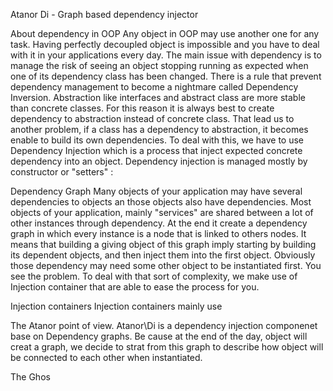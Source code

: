 Atanor Di - Graph based dependency injector

About dependency in OOP
Any object in OOP may  use another one for any task. Having perfectly decoupled object is impossible and you have to deal
with it in your applications every day. The main issue with dependency is to manage the risk of seeing an object stopping 
running as expected when one of its dependency class has been changed.
There is a rule that prevent dependency management to become a nightmare called Dependency Inversion.
Abstraction like interfaces and abstract class are more stable than concrete classes. For this reason it is always
best to create dependency to abstraction instead of concrete class.
That lead us to another problem, if a class has a dependency to abstraction, it becomes enable to build its own dependencies.
To deal with this, we have to use Dependency Injection which is a process that inject expected concrete dependency into an object.
Dependency injection is managed mostly by constructor or "setters" :

Dependency Graph
Many objects of your application may have several dependencies to objects an those objects also have dependencies. 
Most objects of your application, mainly "services" are shared between a lot of other instances through dependency.
At the end it create a dependency graph in which every instance is a node that is linked to others nodes.
It means that building a giving object of this graph imply starting by building its dependent objects, and then inject 
them into the first object. Obviously those dependency may need some other object to be instantiated first. You see the problem.
To deal with that sort of complexity, we make use of Injection container that are able to ease the process for you.

Injection containers
Injection containers mainly use 

The Atanor point of view.
Atanor\Di is a dependency injection componenet base on Dependency graphs.
Be cause at the end of the day, object will creat a graph, we decide to strat from this graph to describe how object will be
connected to each other when instantiated.

The Ghos